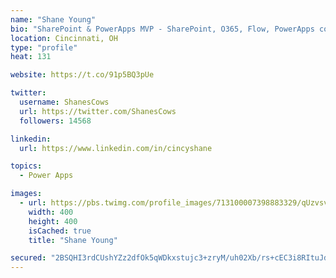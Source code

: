 ```yaml
---
name: "Shane Young"
bio: "SharePoint & PowerApps MVP - SharePoint, O365, Flow, PowerApps consulting? @PowerApps911 | Pure Snark? You found it."
location: Cincinnati, OH
type: "profile"
heat: 131

website: https://t.co/91p5BQ3pUe

twitter:
  username: ShanesCows
  url: https://twitter.com/ShanesCows
  followers: 14568

linkedin:
  url: https://www.linkedin.com/in/cincyshane

topics:
  - Power Apps

images:
  - url: https://pbs.twimg.com/profile_images/713100007398883329/qUzvsvQ3_400x400.jpg
    width: 400
    height: 400
    isCached: true
    title: "Shane Young"

secured: "2BSQHI3rdCUshYZz2dfOk5qWDkxstujc3+zryM/uh02Xb/rs+cEC3i8RItuJdLbddAUxA5DEXONvLky2R3w5WEZjip1dt2yWBSRbKbiJ0SCsM2aZmSnmw+ecLwOvbdS5+f/VUCLfP5GXbv93XOvy3X+El3yLwnZdVGm+iArqyfUUjYl6I9QZK5sPzQnwswo0WhtFRIX91eHHiBR/bQiumbmrQtXDGu6U3OnteJrVPznLNBUgdNwVxS3vvAPjtnsb/NOokaZPIIvzSybKJhs3Y902Tu2Gn4h1Dv+Y7a1GrU+fm/tDAuPcVL6O2Qfgqvj41rop/zE8outumIfLpCPig9tJ8tUOxrZzpYuN2lVKlz+9ZARCbULJyKOcyiLX67OnSTcCZBnFJQy6bfxixL8Dsr15xijkFEyXTfoRBDVYE5A=;QmpoOsTzlCBwdmxKtdUOtA=="
---
```


